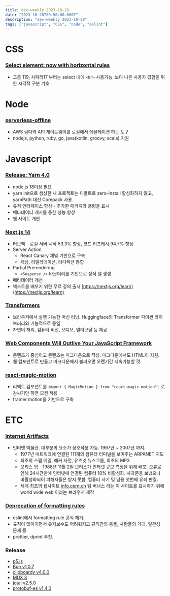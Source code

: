 ```yaml
---
title: dev-weekly 2023-10-28
date: "2023-10-28T09:50:00.000Z"
description: "dev-weekly 2023-10-28"
tags: ["javascript", "CSS", "node", "eslint"]
---
```


# CSS

### **[Select element: now with horizontal rules](https://developer.chrome.com/en/blog/hr-in-select/)**

- 크롬 119, 사파리17 부터는 select 내에 `<hr>` 사용가능. 보다 나은 사용자 경험을 위한 시각적 구분 기호

# Node

### **[serverless-offline](https://github.com/dherault/serverless-offline)**

- AWS 람다와 API 게이트웨이를 로컬에서 에뮬레이션 하는 도구
- nodejs, python, ruby, go, java(kotlin, groovy, scala) 지원

# Javascript

### **[Release: Yarn 4.0](https://yarnpkg.com/blog/release/4.0)**

- node.js 18이상 필요
- yarn init으로 생성한 새 프로젝트는 디폴트로 zero-install 활성화하지 않고, yarnPath 대신 Corepack 사용
- 유저 인터페이스 향상 - 추가한 패키지와 용량을 표시
- 메타데이터 캐시를 통한 성능 향상
- 웹 사이트 개편

### **[Next.js 14](https://nextjs.org/blog/next-14)**

- 터보팩 - 로컬 서버 시작 53.3% 향상, 코드 리프레시 94.7% 향상
- Server Action
    - React Canary 채널 기반으로 구축
    - 캐싱, 리밸리데이션, 리디렉션 통합
- Partial Prerendering
    - `<Suspense />` 바운더리를 기반으로 정적 셸 생성.
- 메타데이터 개선
- 넥스트를 배우기 위한 무료 강의 출시 [https://nextjs.org/learn](https://nextjs.org/learn)

### **[Transformers](https://github.com/xenova/transformers.js)**

- 브라우저에서 실행 가능한 머신 러닝. Huggingface의 Transformer 파이썬 라이브러리와 기능적으로 동일
- 자연어 처리, 컴퓨터 비전, 오디오, 멀티모달 등 제공

### **[Web Components Will Outlive Your JavaScript Framework](https://jakelazaroff.com/words/web-components-will-outlive-your-javascript-framework/)**

- 콘텐츠가 중심이고 콘텐츠는 마크다운으로 작성. 마크다운에서도 HTML이 지원.
- 웹 컴포넌트로 만들고 마크다운에서 불러오면 오랜기간 지속가능할 것.

### **[react-magic-motion](https://www.react-magic-motion.com/)**

- 리액트 컴포넌트를 `import { MagicMotion } from "react-magic-motion";` 로 감싸기만 하면 모션 적용
- framer motion을 기반으로 구축

# ETC

### **[Internet Artifacts](https://neal.fun/internet-artifacts/)**

- 인터넷 박물관. 대부분의 요소가 상호작용 가능. 1997년 ~ 2007년 까지.
    - 1977년 네트워크에 연결된 111개의 컴퓨터 터미널을 보여주는 ARPANET 지도
    - 최초의 스팸 메일, 해커 사전, 유즈넷 뉴스그룹, 최초의 MP3
    - 모리스 웜 - 1988년 11월 2일 모리스가 인터넷 규모 측정을 위해 배포. 오류로 인해 24시간만에 인터넷에 연결된 컴퓨터 10% 비활성화. 사과문을 보냈으나 비활성화되어 피해자들은 받지 못함. 컴퓨터 사기 및 남용 첫번째 유죄 판결.
    - 세계 최초의 웹사이트 [info.cern.ch](http://info.cern.ch/) 팀 버너스 리는 이 사이트를 표시하기 위해 world wide web 이라는 브라우저 제작

### **[Deprecation of formatting rules](https://eslint.org/blog/2023/10/deprecating-formatting-rules/)**

- eslint에서 formatting rule 공식 제거.
- 규칙이 많아지면서 유지보수도 어려워지고 규칙간의 충돌, 사람들의 기대, 일관성 문제 등
- prettier, dprint 추천.

### **Release**

- [p5.js](https://github.com/processing/p5.js/releases/tag/v1.8.0)
- [Bun v1.0.7](https://bun.sh/blog/bun-v1.0.7)
- [clipboardy v4.0.0](https://github.com/sindresorhus/clipboardy/releases/tag/v4.0.0)
- [MDX 3](https://mdxjs.com/blog/v3/)
- [jotai v2.5.0](https://github.com/pmndrs/jotai/releases/tag/v2.5.0)
- [protobuf-es v1.4.0](https://github.com/bufbuild/protobuf-es/releases/tag/v1.4.0)